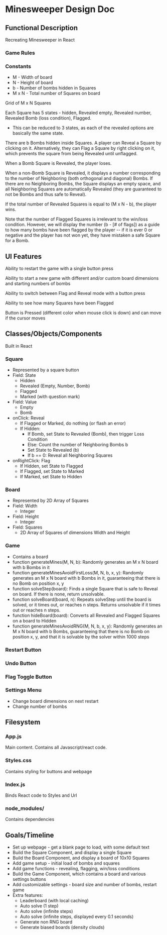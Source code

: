 # **Minesweeper Design Doc**

## Functional Description

Recreating Minesweeper in React

### **Game Rules**

### Constants

  * M - Width of board
  * N - Height of board
  * b - Number of bombs hidden in Squares
  * M x N - Total number of Squares on board

Grid of M x N Squares

Each Square has 5 states - hidden, Revealed empty, Revealed number, Revealed Bomb (loss condition), Flagged.

  * This can be reduced to 3 states, as each of the revealed options are basically the same state.

There are b Bombs hidden inside Squares.  A player can Reveal a Square by clicking on it. Alternatively, they can Flag a Square by right clicking on it, which prevents the square from being Revealed until unflagged.

When a Bomb Square is Revealed, the player loses.

When a non-Bomb Square is Revealed, it displays a number corresponding to the number of Neighboring (both orthogonal and diagonal) Bombs. If there are no Neighboring Bombs, the Square displays an empty space, and all Neighboring Squares are automatically Revealed (they are guaranteed to not be Bombs and thus safe to Reveal).

If the total number of Revealed Squares is equal to (M x N - b), the player wins. 

Note that the number of Flagged Squares is irrelevant to the win/loss condition. However, we will display the number (b - [# of flags]) as a guide to how many bombs have been flagged by the player -- if it is ever 0 or negative and the player has not won yet, they have mistaken a safe Square for a Bomb.

## **UI Features**

Ability to restart the game with a single button press

Ability to start a new game with different and/or custom board dimensions and starting numbers of bombs

Ability to switch between Flag and Reveal mode with a button press

Ability to see how many Squares have been Flagged

Button is Pressed (different color when mouse click is down) and can move if the cursor moves

## **Classes/Objects/Components**
Built in React
### Square
  * Represented by a square button
  * Field: State
    * Hidden
    * Revealed (Empty, Number, Bomb)
    * Flagged
    * Marked (with question mark)
  * Field: Value
    * Empty
    * Bomb
  * onClick: Reveal
    * If Flagged or Marked, do nothing (or flash an error)
    * If Hidden:
      * If Bomb, set State to Revealed (Bomb), then trigger Loss Condition
      * Else: Count the number of Neighboring Bombs b
      * Set State to Revealed (b)
      * If b == 0: Reveal all Neighboring Squares
  * onRightClick: Flag
    * If Hidden, set State to Flagged
    * If Flagged, set State to Marked
    * If Marked, set State to Hidden

### Board
 * Represented by 2D Array of Squares
 * Field: Width
   * Integer
 * Field: Height
   * Integer
 * Field: Squares
   * 2D Array of Squares of dimensions Width and Height

### Game
  * Contains a board
  * function generateMines(M, N, b): Randomly generates an M x N board with b Bombs in it
  * function generateMinesAvoidFirstLoss(M, N, b, x, y): Randomly generates an M x N board with b Bombs in it, guaranteeing that there is no Bomb on position x, y
  * function solveStep(board): Finds a single Square that is safe to Reveal on board. If there is none, return unsolvable.
  * function solveBoard(board, n): Repeats solveStep until the board is solved, or it times out, or reaches n steps. Returns unsolvable if it times out or reaches n steps.
  * function hideBoard(board): Converts all Revealed and Flagged Squares on a board to Hidden
  * function generateMinesAvoidRNG(M, N, b, x, y): Randomly generates an M x N board with b Bombs, guaranteeing that there is no Bomb on position x, y, and that it is solvable by the solver within 1000 steps

### Restart Button

### Undo Button

### Flag Toggle Button

### Settings Menu
  * Change board dimensions on next restart
  * Change number of bombs

## Filesystem

### App.js

Main content. Contains all Javascript/react code.

### Styles.css

Contains styling for buttons and webpage

### Index.js

Binds React code to Styles and Url

### node_modules/

Contains dependencies
  
## Goals/Timeline

  * Set up webpage - get a blank page to load, with some default text
  * Build the Square Component, and display a single Square
  * Build the Board Component, and display a board of 10x10 Squares
  * Add game setup - initial load of bombs and squares
  * Add game functions - revealing, flagging, win/loss conditions
  * Build the Game Component, which contains a board and various settings buttons
  * Add customizable settings - board size and number of bombs, restart game
  * Extra features:
    * Leaderboard (with local caching)
    * Auto solve (1 step)
    * Auto solve (infinite steps)
    * Auto solve (infinite steps, displayed every 0.1 seconds)
    * Generate non RNG board
    * Generate biased boards (density clouds)

